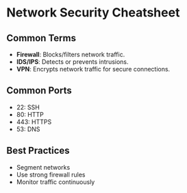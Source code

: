 # Network Security Cheatsheet

## Common Terms
- **Firewall**: Blocks/filters network traffic.
- **IDS/IPS**: Detects or prevents intrusions.
- **VPN**: Encrypts network traffic for secure connections.

## Common Ports
- 22: SSH
- 80: HTTP
- 443: HTTPS
- 53: DNS

## Best Practices
- Segment networks
- Use strong firewall rules
- Monitor traffic continuously
